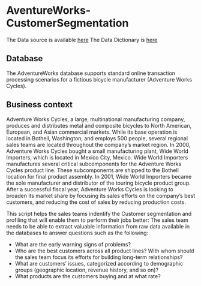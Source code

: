 # AventureWorks-CustomerSegmentation
The Data source is available [here](https://learn.microsoft.com/en-us/sql/samples/adventureworks-install-configure?view=sql-server-ver16&tabs=ssms)
The Data Dictionary is [here](https://drive.google.com/drive/u/1/folders/1Vh8I2l186hNx_k0ETJ7SAbCCaL5dnAWt)

## Database
The AdventureWorks database supports standard online transaction processing scenarios for a fictious bicycle manufacturer (Adventure Works Cycles).

## Business context
Adventure Works Cycles, a large, multinational manufacturing company,  produces and distributes metal and composite bicycles to North American, European,  and Asian commercial markets. While its base operation is located in Bothell,   Washington, and employs 500 people, several regional sales teams are located throughout the company’s market region. In 2000, Adventure Works Cycles bought a   small manufacturing plant, Wide World Importers, which is located in Mexico City,  Mexico. Wide World Importers manufactures several critical subcomponents for the  Adventure Works Cycles product line. These subcomponents are shipped to the Bothell  location for final product assembly. In 2001, Wide World Importers became the sole  manufacturer and distributor of the touring bicycle product group. 
After a successful fiscal year, Adventure Works Cycles is looking to broaden its  market share by focusing its sales efforts on the company’s best customers, and reducing the cost  of sales by reducing production costs.

This script helps the sales teams indentify the Customer segmentation and profiling that will enable them to perform their jobs better: The sales team needs to be able to extract valuable information from raw data available in the databases to answer questions such as the following: 
- What are the early warning signs of problems? 
- Who are the best customers across all product lines? With whom should the sales team focus its efforts for building long-term relationships? 
- What are customers’ issues, categorized according to demographic groups (geographic location, revenue history, and so on)?
- What products are the customers buying and at what rate? 


